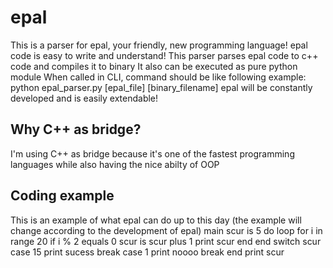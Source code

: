 # epal

This is a parser for epal, your friendly, new programming language!
epal code is easy to write and understand!
This parser parses epal code to c++ code and compiles it to binary
It also can be executed as pure python module
When called in CLI, command should be like following example:
python epal_parser.py [epal_file] [binary_filename]
epal will be constantly developed and is easily extendable!

## Why C++ as bridge?
 
I'm using C++ as bridge because it's one of the fastest 
programming languages while also having the nice abilty of OOP

## Coding example

This is an example of what epal can do up to this day (the example will change according 
to the development of epal)
    main
        scur is 5
        do loop for i in range 20
            if i % 2 equals 0
                scur is scur plus 1
                print scur
            end
        end
        switch scur
            case 15
                print sucess
                break
            case 1
                print noooo
                break
        end
        print scur
